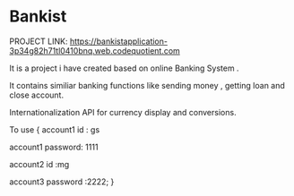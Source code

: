 # Bankist

PROJECT LINK: https://bankistapplication-3p34g82h71tl0410bnq.web.codequotient.com 

It is a project i have created based on online Banking System .

It contains similiar banking functions like sending money , getting loan and close account. 

Internationalization API for currency display and conversions.


To use {
   account1 id : gs  
   
   account1 password: 1111
   
   account2 id :mg 
   
   account3 password :2222;
}
